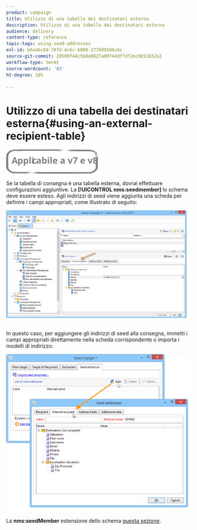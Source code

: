 ```yaml
---
product: campaign
title: Utilizzo di una tabella dei destinatari esterna
description: Utilizzo di una tabella dei destinatari esterna
audience: delivery
content-type: reference
topic-tags: using-seed-addresses
exl-id: b6aabc68-707d-4c6c-b008-277609166c6c
source-git-commit: 20509f44c5b8e0827a09f44dffdf2ec9d11652a1
workflow-type: tm+mt
source-wordcount: '83'
ht-degree: 18%

---
```


# Utilizzo di una tabella dei destinatari esterna{#using-an-external-recipient-table}

![](../../assets/common.svg)

Se la tabella di consegna è una tabella esterna, dovrai effettuare configurazioni aggiuntive. La **[!UICONTROL nms:seedmember]** lo schema deve essere esteso. Agli indirizzi di seed viene aggiunta una scheda per definire i campi appropriati, come illustrato di seguito:

![](assets/s_ncs_user_seedlist_new_tab.png)

In questo caso, per aggiungere gli indirizzi di seed alla consegna, immetti i campi appropriati direttamente nella scheda corrispondente o importa i modelli di indirizzo:

![](assets/s_ncs_user_seedlist_add_new_tab.png)

La **nms:seedMember** estensione dello schema [questa sezione](../../configuration/using/seed-addresses.md).
